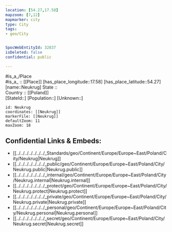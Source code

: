 ```yaml
---
location: [54.27,17.58] 
mapzoom: [7,12] 
mapmarker: city 
type: City
tags:
- geo/City


SpocWebEntityId: 32837
isDeleted: false
confidential: public

---
```

#is_a_/Place  
#is_a_ :: [[Place]] 
[has_place_longitude::17.58] 
[has_place_latitude::54.27] 
[name::Neukrug] 
State ::  
Country :: [[Poland]]  
[StateId::] 
[Population::] 
[Unknown::] 


```leaflet
id: Neukrug
coordinates: [[Neukrug]] 
markerFile: [[Neukrug]] 
defaultZoom: 11 
maxZoom: 18
```


## Confidential Links & Embeds: 
- [[../../../../../../../_Standards/geo/Continent/Europe/Europe~East/Poland/City/Neukrug|Neukrug]] 
- [[../../../../../../../_public/geo/Continent/Europe/Europe~East/Poland/City/Neukrug.public|Neukrug.public]] 
- [[../../../../../../../_internal/geo/Continent/Europe/Europe~East/Poland/City/Neukrug.internal|Neukrug.internal]] 
- [[../../../../../../../_protect/geo/Continent/Europe/Europe~East/Poland/City/Neukrug.protect|Neukrug.protect]] 
- [[../../../../../../../_private/geo/Continent/Europe/Europe~East/Poland/City/Neukrug.private|Neukrug.private]] 
- [[../../../../../../../_personal/geo/Continent/Europe/Europe~East/Poland/City/Neukrug.personal|Neukrug.personal]] 
- [[../../../../../../../_secret/geo/Continent/Europe/Europe~East/Poland/City/Neukrug.secret|Neukrug.secret]] 
